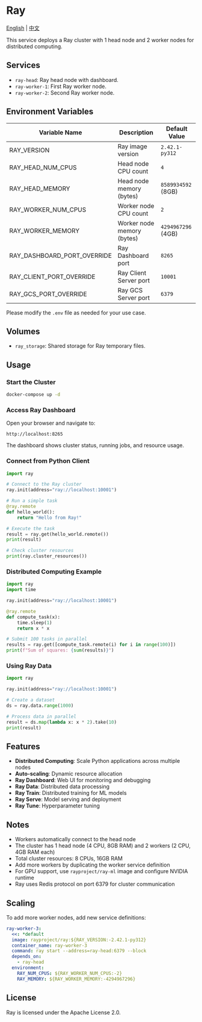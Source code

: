 # Ray

[English](./README.md) | [中文](./README.zh.md)

This service deploys a Ray cluster with 1 head node and 2 worker nodes for distributed computing.

## Services

- `ray-head`: Ray head node with dashboard.
- `ray-worker-1`: First Ray worker node.
- `ray-worker-2`: Second Ray worker node.

## Environment Variables

| Variable Name               | Description                | Default Value      |
| --------------------------- | -------------------------- | ------------------ |
| RAY_VERSION                 | Ray image version          | `2.42.1-py312`     |
| RAY_HEAD_NUM_CPUS           | Head node CPU count        | `4`                |
| RAY_HEAD_MEMORY             | Head node memory (bytes)   | `8589934592` (8GB) |
| RAY_WORKER_NUM_CPUS         | Worker node CPU count      | `2`                |
| RAY_WORKER_MEMORY           | Worker node memory (bytes) | `4294967296` (4GB) |
| RAY_DASHBOARD_PORT_OVERRIDE | Ray Dashboard port         | `8265`             |
| RAY_CLIENT_PORT_OVERRIDE    | Ray Client Server port     | `10001`            |
| RAY_GCS_PORT_OVERRIDE       | Ray GCS Server port        | `6379`             |

Please modify the `.env` file as needed for your use case.

## Volumes

- `ray_storage`: Shared storage for Ray temporary files.

## Usage

### Start the Cluster

```bash
docker-compose up -d
```

### Access Ray Dashboard

Open your browser and navigate to:

```text
http://localhost:8265
```

The dashboard shows cluster status, running jobs, and resource usage.

### Connect from Python Client

```python
import ray

# Connect to the Ray cluster
ray.init(address="ray://localhost:10001")

# Run a simple task
@ray.remote
def hello_world():
    return "Hello from Ray!"

# Execute the task
result = ray.get(hello_world.remote())
print(result)

# Check cluster resources
print(ray.cluster_resources())
```

### Distributed Computing Example

```python
import ray
import time

ray.init(address="ray://localhost:10001")

@ray.remote
def compute_task(x):
    time.sleep(1)
    return x * x

# Submit 100 tasks in parallel
results = ray.get([compute_task.remote(i) for i in range(100)])
print(f"Sum of squares: {sum(results)}")
```

### Using Ray Data

```python
import ray

ray.init(address="ray://localhost:10001")

# Create a dataset
ds = ray.data.range(1000)

# Process data in parallel
result = ds.map(lambda x: x * 2).take(10)
print(result)
```

## Features

- **Distributed Computing**: Scale Python applications across multiple nodes
- **Auto-scaling**: Dynamic resource allocation
- **Ray Dashboard**: Web UI for monitoring and debugging
- **Ray Data**: Distributed data processing
- **Ray Train**: Distributed training for ML models
- **Ray Serve**: Model serving and deployment
- **Ray Tune**: Hyperparameter tuning

## Notes

- Workers automatically connect to the head node
- The cluster has 1 head node (4 CPU, 8GB RAM) and 2 workers (2 CPU, 4GB RAM each)
- Total cluster resources: 8 CPUs, 16GB RAM
- Add more workers by duplicating the worker service definition
- For GPU support, use `rayproject/ray-ml` image and configure NVIDIA runtime
- Ray uses Redis protocol on port 6379 for cluster communication

## Scaling

To add more worker nodes, add new service definitions:

```yaml
ray-worker-3:
  <<: *default
  image: rayproject/ray:${RAY_VERSION:-2.42.1-py312}
  container_name: ray-worker-3
  command: ray start --address=ray-head:6379 --block
  depends_on:
    - ray-head
  environment:
    RAY_NUM_CPUS: ${RAY_WORKER_NUM_CPUS:-2}
    RAY_MEMORY: ${RAY_WORKER_MEMORY:-4294967296}
```

## License

Ray is licensed under the Apache License 2.0.
